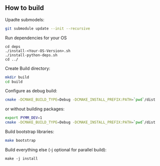 ## How to build

Upadte submodels:
```bash
git submodule update --init --recursive
```

Run dependencies for your OS
```
cd deps
./install-<Your-OS-Version>.sh
./install-python-deps.sh
cd ../
```

Create Build directory:
```bash
mkdir build
cd build
```

Configure as debug build:
```bash
cmake -DCMAKE_BUILD_TYPE=Debug -DCMAKE_INSTALL_PREFIX:PATH=`pwd`/dist .. 
```

or without building packages:

```bash
export PYMM_DEV=1
cmake -DCMAKE_BUILD_TYPE=Debug -DCMAKE_INSTALL_PREFIX:PATH=`pwd`/dist .. 
```

Build bootstrap libraries:
```bash
make bootstrap
```

Build everything else (-j optional for parallel build):

```
make -j install
```
